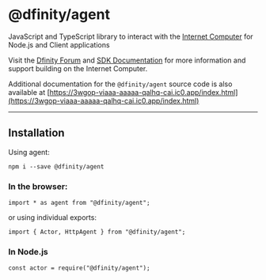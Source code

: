 # @dfinity/agent

JavaScript and TypeScript library to interact with the [Internet Computer](https://dfinity.org/) for Node.js and Client applications

Visit the [Dfinity Forum](https://forum.dfinity.org/) and [SDK Documentation](https://sdk.dfinity.org/docs/index.html) for more information and support building on the Internet Computer.

Additional documentation for the `@dfinity/agent` source code is also available at [https://3wgop-viaaa-aaaaa-qalhq-cai.ic0.app/index.html](https://3wgop-viaaa-aaaaa-qalhq-cai.ic0.app/index.html)

---

## Installation

Using agent:

```
npm i --save @dfinity/agent
```

### In the browser:

```
import * as agent from "@dfinity/agent";
```

or using individual exports:

```
import { Actor, HttpAgent } from "@dfinity/agent";
```

### In Node.js

```
const actor = require("@dfinity/agent");
```
